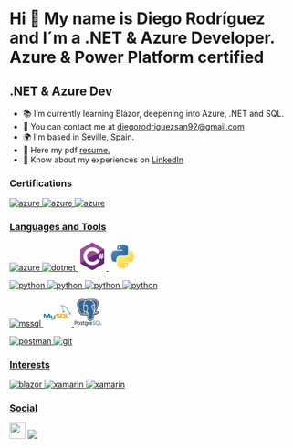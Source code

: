 Hi 👋 My name is Diego Rodríguez and I´m a .NET & Azure Developer. Azure & Power Platform certified
=

**.NET & Azure Dev**
-

* 📚  I’m currently learning Blazor, deepening into Azure, .NET and SQL.
* 📩  You can contact me at [diegorodriguezsan92@gmail.com](mailto:diegorodriguezsan92@gmail.com)
* 🌍  I'm based in Seville, Spain.
* 📜  Here my pdf [resume.](https://drive.google.com/file/d/1E3USAxbMqQMa_kOYbJtuP3uV4RjHx6NR/view)
* 📌  Know about my experiences on [LinkedIn](https://www.linkedin.com/in/diego-rodriguez-sanchez)

### Certifications
<p align="left"> <a href="https://learn.microsoft.com/api/credentials/share/en-us/diegorodriguezsan92/FA290106C239975?sharingId=7B7B6DB8CAA4D85F" target="_blank" rel="noreferrer"> <img src="https://images.credly.com/size/680x680/images/be8fcaeb-c769-4858-b567-ffaaa73ce8cf/image.png" alt="azure" width="130" height="130"/>
<a align="left"> <a href="https://learn.microsoft.com/api/credentials/share/en-us/diegorodriguezsan92/77E11738188EF42E?sharingId=7B7B6DB8CAA4D85F" target="_blank" rel="noreferrer"> <img src="https://images.credly.com/size/680x680/images/2a6251f2-737b-4bf6-9190-d77570cc76fc/CERT-Fundamentals-Power-Platform.png" alt="azure" width="130" height
="130"/>
<a align="left"> <a href="https://learn.microsoft.com/api/credentials/share/en-us/diegorodriguezsan92/8858F82F49D28E77?sharingId=7B7B6DB8CAA4D85F" target="_blank" rel="noreferrer"> <img src="https://images.credly.com/images/60030167-ab95-46aa-8391-c069102e5602/twitter_thumb_201604_power-platform-app-maker-600x600.png" alt="azure" width="130" height="130"/>
</p>

### Languages and Tools

<p align="left">
<a href="https://azure.microsoft.com/en-in/" target="_blank" rel="noreferrer"> <img src="https://upload.wikimedia.org/wikipedia/commons/thumb/f/fa/Microsoft_Azure.svg/1200px-Microsoft_Azure.svg.png" alt="azure" width="50" height="50"/>
<a href="https://dotnet.microsoft.com/" target="_blank" rel="noreferrer"> <img src="https://upload.wikimedia.org/wikipedia/commons/thumb/7/7d/Microsoft_.NET_logo.svg/2048px-Microsoft_.NET_logo.svg.png" alt="dotnet" width="50" height="50"/>
<a href="https://www.w3schools.com/cs/" target="_blank" rel="noreferrer"> <img src="https://raw.githubusercontent.com/devicons/devicon/master/icons/csharp/csharp-original.svg" alt="csharp" width="50" height="50"/>
<a href="https://www.python.org" target="_blank" rel="noreferrer"> <img src="https://raw.githubusercontent.com/devicons/devicon/master/icons/python/python-original.svg" alt="python" width="50" height="50"/>
</p>

<a href="https://powerbi.microsoft.com/" target="_blank" rel="noreferrer"> <img src="https://upload.wikimedia.org/wikipedia/commons/thumb/c/cf/New_Power_BI_Logo.svg/630px-New_Power_BI_Logo.svg.png" alt="python" width="50" height="50"/>
<a href="https://powerautomate.microsoft.com/" target="_blank" rel="noreferrer"> <img src="https://img.icons8.com/fluency/250/microsoft-power-automate-2020.png" alt="python" width="50" height="50"/>
<a href="https://powervirtualagents.microsoft.com/" target="_blank" rel="noreferrer"> <img src="https://summitbajracharya.com.np/wp-content/uploads/2020/10/virtual-agent-2020-icon.png" alt="python" width="50" height="50"/>
<a href="https://powerapps.microsoft.com/" target="_blank" rel="noreferrer"> <img src="https://summitbajracharya.com.np/wp-content/uploads/2020/10/powerapp-2020-icon-1024x1024.png" alt="python" width="50" height="50"/>

<a href="https://www.microsoft.com/en-us/sql-server" target="_blank" rel="noreferrer"> <img src="https://www.svgrepo.com/show/303229/microsoft-sql-server-logo.svg" alt="mssql" width="50" height="50"/>
<a href="https://www.mysql.com/" target="_blank" rel="noreferrer"> <img src="https://raw.githubusercontent.com/devicons/devicon/master/icons/mysql/mysql-original-wordmark.svg" alt="mysql" width="50" height="50"/>
<a href="https://www.postgresql.org" target="_blank" rel="noreferrer"> <img src="https://raw.githubusercontent.com/devicons/devicon/master/icons/postgresql/postgresql-original-wordmark.svg" alt="postgresql" width="50" height="50"/>

<a href="https://postman.com" target="_blank" rel="noreferrer"> <img src="https://www.vectorlogo.zone/logos/getpostman/getpostman-icon.svg" alt="postman" width="50" height="50"/>
<a href="https://git-scm.com/" target="_blank" rel="noreferrer"> <img src="https://www.vectorlogo.zone/logos/git-scm/git-scm-icon.svg" alt="git" width="50" height="50"/> <p>

### Interests

<p> 
<a href="https://learn.microsoft.com/en-us/aspnet/core/blazor/?view=aspnetcore-6.0" target="_blank" rel="noreferrer"> <img src="https://upload.wikimedia.org/wikipedia/commons/d/d0/Blazor.png" alt="blazor" width="50" height="50"/>
<a href="https://dotnet.microsoft.com/apps/xamarin" target="_blank" rel="noreferrer"> <img src="https://brandslogos.com/wp-content/uploads/images/xamarin-logo-vector.svg" alt="xamarin" width="50" height="50"/>
<a href="https://avaloniaui.net/" target="_blank" rel="noreferrer"> <img src="https://avatars.githubusercontent.com/u/58937344?s=280&v=4" alt="xamarin" width="50" height="50" />
</p>

### Social

<a href="https://www.linkedin.com/in/diego-rodriguez-sanchez" target="_blank" rel="noreferrer"><img src="https://raw.githubusercontent.com/danielcranney/readme-generator/main/public/icons/socials/linkedin.svg" width="28" height="28" /></a>
<a href="https://www.github.com/diegorodriguezsan92" target="_blank" rel="noreferrer"><img src="https://img.shields.io/github/followers/diegorodriguezsan92?logo=github&style=for-the-badge&color=f97316&labelColor=312e81" /></a>
